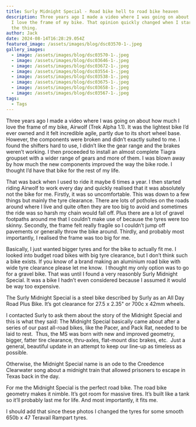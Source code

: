 ```yaml
---
title: Surly Midnight Special - Road bike hell to road bike heaven
description: Three years ago I made a video where I was going on about how much
  I love the frame of my bike. That opinion quickly changed when I started using
  the thing.
author: Jack
date: 2024-08-14T16:28:29.054Z
featured_image: /assets/images/blog/dsc03570-1-.jpeg
gallery_images:
  - image: /assets/images/blog/dsc03570-1-.jpeg
  - image: /assets/images/blog/dsc03646-1-.jpeg
  - image: /assets/images/blog/dsc03672-1-.jpeg
  - image: /assets/images/blog/dsc03554-1-.jpeg
  - image: /assets/images/blog/dsc03538-1-.jpeg
  - image: /assets/images/blog/dsc03675-1-.jpeg
  - image: /assets/images/blog/dsc03658-1-.jpeg
  - image: /assets/images/blog/dsc03567-1-.jpeg
tags:
  - Tags
---
```

Three years ago I made a video where I was going on about how much I love the frame of my bike, Airwolf (Trek Alpha 1.1). It was the lightest bike I’d ever owned and it felt incredible agile, partly due to its short wheel base. However, the components were broken and didn’t exactly suited to me. I found the shifters hard to use, I didn’t like the gear range and the brakes weren’t working. I then proceeded to install an almost complete Tiagra groupset with a wider range of gears and more of them. I was blown away by how much the new components improved the way the bike rode. I thought I’d have that bike for the rest of my life.

That was back when I used to ride it maybe 6 times a year. I then started riding Airwolf to work every day and quickly realised that it was absolutely not the bike for me. Firstly, it was so uncomfortable. This was down to a few things but mainly the tyre clearance. There are lots of potholes on the roads around where I live and quite often they are too big to avoid and sometimes the ride was so harsh my chain would fall off. Plus there are a lot of gravel footpaths around me that I couldn’t make use of because the tyres were too skinny. Secondly, the frame felt really fragile so I couldn’t jump off pavements or generally throw the bike around. Thirdly, and probably most importantly, I realised the frame was too big for me.

Basically, I just wanted bigger tyres and for the bike to actually fit me. I looked into budget road bikes with big tyre clearance, but I don’t think such a bike exists. If you know of a brand making an aluminium road bike with wide tyre clearance please let me know.  I thought my only option was to go for a gravel bike. That was until I found a very reasonbly Surly Midnight Special. It was a bike I hadn’t even considered because I assumed it would be way too expensive. 

The Surly Midnight Special is a steel bike described by Surly as an All Day Road Plus Bike. It’s got clearance for 27.5 x 2.35" or 700c x 42mm wheels.

I contacted Surly to ask them about the story of the Midnight Special and this is what they said:
The Midnight Special basically came about after a series of our past all-road bikes, like the Pacer, and Pack Rat, needed to be laid to rest.  Thus, the MS was born with new and improved geometry, bigger, fatter tire clearance, thru-axles, flat-mount disc brakes, etc.  Just a general, beautiful update in an attempt to keep our line-up as timeless as possible.

Otherwise, the Midnight Special name is an ode to the Creedence Clearwater song about a midnight train that allowed prisoners to escape in Texas back in the day.

For me the Midnight Special is the perfect road bike. The road bike geometry makes it nimble. It’s got room for massive tires. It’s built like a tank so it’ll probably last me for life. And most importantly, it fits me.

I should add that since these photos I changed the tyres for some smooth 650b x 47 Teravail Rampart tyres.